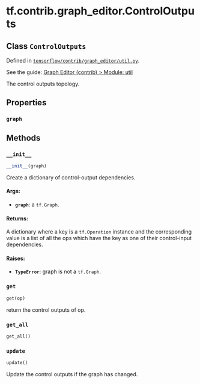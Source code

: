 <div itemscope itemtype="http://developers.google.com/ReferenceObject">
<meta itemprop="name" content="tf.contrib.graph_editor.ControlOutputs" />
<meta itemprop="property" content="graph"/>
<meta itemprop="property" content="__init__"/>
<meta itemprop="property" content="get"/>
<meta itemprop="property" content="get_all"/>
<meta itemprop="property" content="update"/>
</div>

# tf.contrib.graph_editor.ControlOutputs

## Class `ControlOutputs`





Defined in [`tensorflow/contrib/graph_editor/util.py`](https://www.tensorflow.org/code/tensorflow/contrib/graph_editor/util.py).

See the guide: [Graph Editor (contrib) > Module: util](../../../../../api_guides/python/contrib.graph_editor.md#Module_util)

The control outputs topology.

## Properties

<h3 id="graph"><code>graph</code></h3>





## Methods

<h3 id="__init__"><code>__init__</code></h3>

``` python
__init__(graph)
```

Create a dictionary of control-output dependencies.

#### Args:

* <b>`graph`</b>: a `tf.Graph`.

#### Returns:

A dictionary where a key is a `tf.Operation` instance and the
   corresponding value is a list of all the ops which have the key
   as one of their control-input dependencies.

#### Raises:

* <b>`TypeError`</b>: graph is not a `tf.Graph`.

<h3 id="get"><code>get</code></h3>

``` python
get(op)
```

return the control outputs of op.

<h3 id="get_all"><code>get_all</code></h3>

``` python
get_all()
```



<h3 id="update"><code>update</code></h3>

``` python
update()
```

Update the control outputs if the graph has changed.



